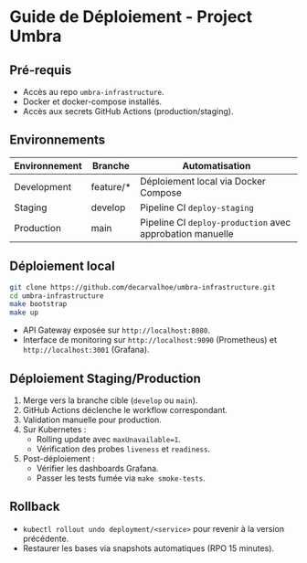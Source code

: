 # Guide de Déploiement - Project Umbra

## Pré-requis
- Accès au repo `umbra-infrastructure`.
- Docker et docker-compose installés.
- Accès aux secrets GitHub Actions (production/staging).

## Environnements
| Environnement | Branche | Automatisation |
| ------------- | ------- | -------------- |
| Development | feature/* | Déploiement local via Docker Compose |
| Staging | develop | Pipeline CI `deploy-staging` |
| Production | main | Pipeline CI `deploy-production` avec approbation manuelle |

## Déploiement local
```bash
git clone https://github.com/decarvalhoe/umbra-infrastructure.git
cd umbra-infrastructure
make bootstrap
make up
```
- API Gateway exposée sur `http://localhost:8080`.
- Interface de monitoring sur `http://localhost:9090` (Prometheus) et `http://localhost:3001` (Grafana).

## Déploiement Staging/Production
1. Merge vers la branche cible (`develop` ou `main`).
2. GitHub Actions déclenche le workflow correspondant.
3. Validation manuelle pour production.
4. Sur Kubernetes :
   - Rolling update avec `maxUnavailable=1`.
   - Vérification des probes `liveness` et `readiness`.
5. Post-déploiement :
   - Vérifier les dashboards Grafana.
   - Passer les tests fumée via `make smoke-tests`.

## Rollback
- `kubectl rollout undo deployment/<service>` pour revenir à la version précédente.
- Restaurer les bases via snapshots automatiques (RPO 15 minutes).
